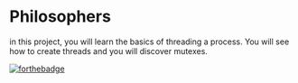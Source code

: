 # Philosophers
in this project, you will learn the basics of threading a process. You will see how to create threads and you will discover mutexes.


[![forthebadge](https://forthebadge.com/images/badges/built-with-love.svg)](https://forthebadge.com)

